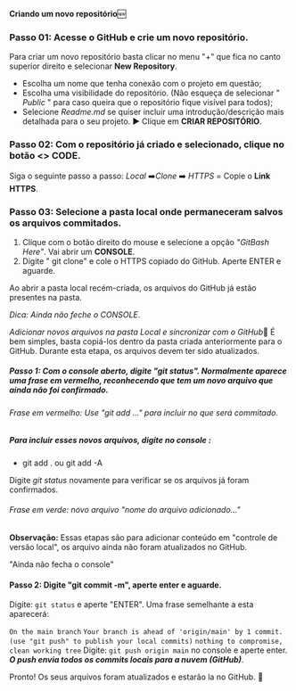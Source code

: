 **Criando um novo repositório**🆕

### Passo 01: Acesse o GitHub e crie um novo repositório.

Para criar um novo repositório basta clicar no menu "+" que fica no canto superior direito e selecionar **New Repository**.

- Escolha um nome que tenha conexão com o projeto em questão;
- Escolha uma visibilidade do repositório. (Não esqueça de selecionar " *Public* " para caso queira que o repositório fique visível para todos);
- Selecione *Readme.md* se quiser incluir uma introdução/descrição mais detalhada para o seu projeto.
:arrow_forward: Clique em **CRIAR REPOSITÓRIO**.

### Passo 02: Com o repositório já criado e selecionado, clique no botão <> **CODE**.

Siga o seguinte passo a passo: *Local* :arrow_right:*Clone* :arrow_right: *HTTPS* = Copie o **Link HTTPS**.
### Passo 03: Selecione a pasta local onde permaneceram salvos os arquivos commitados.
1. Clique com o botão direito do mouse e selecione a opção *"GitBash Here"*. Vai abrir um **CONSOLE**.
2. Digite " git clone" e cole o HTTPS copiado do GitHub. Aperte ENTER e aguarde.

Ao abrir a pasta local recém-criada, os arquivos do GitHub já estão presentes na pasta.

*Dica: Ainda não feche o CONSOLE*.

*Adicionar novos arquivos na pasta Local e sincronizar com o GitHub*:mag_right:
É bem simples, basta copiá-los dentro da pasta criada anteriormente para o GitHub. Durante esta etapa, os arquivos devem ter sido atualizados.

##### Passo 1: Com o console aberto, digite "git status". Normalmente aparece uma frase em vermelho, reconhecendo que tem um novo arquivo que ainda não foi confirmado.
###### Frase em vermelho: Use "git add <file> ..." para incluir no que será commitado.
##### Para incluir esses novos arquivos, digite no **console** :
  -  git add . ou git add -A

Digite *git status* novamente para verificar se os arquivos já foram confirmados.
###### Frase em verde: novo arquivo "nome do arquivo adicionado..." 
 **Observação:** Essas etapas são para adicionar conteúdo em "controle de versão local", os arquivo ainda não foram atualizados no GitHub.
  
  "Ainda não fecha o console"
#### Passo 2: Digite "git commit -m", aperte enter e aguarde.
  
 Digite: `git status` e aperte "ENTER". Uma frase semelhante a esta aparecerá:
  
  `On the main branch`
`Your branch is ahead of 'origin/main' by 1 commit.`
` (use "git push" to publish your local commits)`
`nothing to compromise, clean working tree`
Digite: `git push origin main` no console e aperte enter.
***O push envia todos os commits locais para a nuvem (GitHub)***. 

Pronto! Os seus arquivos foram atualizados e estarão la no GitHub. :information_desk_person: 
